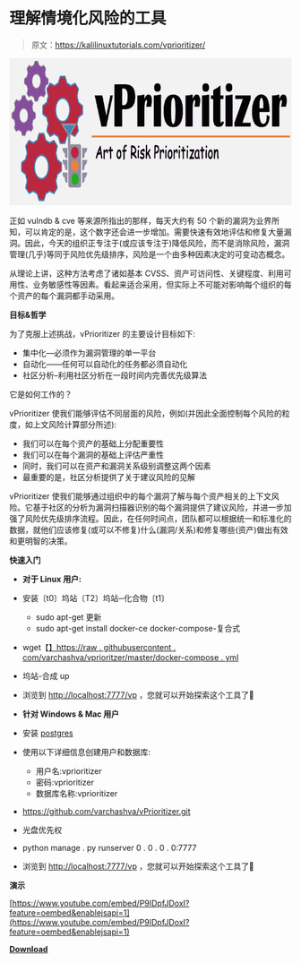 # 理解情境化风险的工具

> 原文：<https://kalilinuxtutorials.com/vprioritizer/>

[![vPrioritizer : Tool To Understand The Contextualized Risk (vPRisk)](img//ce7ccb02e40e7fad9a9dd87e613e8282.png "vPrioritizer : Tool To Understand The Contextualized Risk (vPRisk)")](https://1.bp.blogspot.com/-3eP18oWkEBM/X4gpaShkyMI/AAAAAAAAHy8/cbQHbNfJrrMuOUtn-dEt3zwyXqNroGZgACLcBGAsYHQ/s728/vPrioritizer%25281%2529.png)

正如 vulndb & cve 等来源所指出的那样，每天大约有 50 个新的漏洞为业界所知，可以肯定的是，这个数字还会进一步增加。需要快速有效地评估和修复大量漏洞。因此，今天的组织正专注于(或应该专注于)降低风险，而不是消除风险，漏洞管理(几乎)等同于风险优先级排序，风险是一个由多种因素决定的可变动态概念。

从理论上讲，这种方法考虑了诸如基本 CVSS、资产可访问性、关键程度、利用可用性、业务敏感性等因素。看起来适合采用，但实际上不可能对影响每个组织的每个资产的每个漏洞都手动采用。

**目标&哲学**

为了克服上述挑战，vPrioritizer 的主要设计目标如下:

*   集中化—必须作为漏洞管理的单一平台
*   自动化——任何可以自动化的任务都必须自动化
*   社区分析–利用社区分析在一段时间内完善优先级算法

它是如何工作的？

vPrioritizer 使我们能够评估不同层面的风险，例如(并因此全面控制每个风险的粒度，如上文风险计算部分所述):

*   我们可以在每个资产的基础上分配重要性
*   我们可以在每个漏洞的基础上评估严重性
*   同时，我们可以在资产和漏洞关系级别调整这两个因素
*   最重要的是，社区分析提供了关于建议风险的见解

vPrioritizer 使我们能够通过组织中的每个漏洞了解与每个资产相关的上下文风险。它基于社区的分析为漏洞扫描器识别的每个漏洞提供了建议风险，并进一步加强了风险优先级排序流程。因此，在任何时间点，团队都可以根据统一和标准化的数据，就他们应该修复(或可以不修复)什么(漏洞/关系)和修复哪些(资产)做出有效和更明智的决策。

**快速入门**

*   **对于 Linux 用户:**

*   安装〔t0〕坞站〔T2〕坞站─化合物〔t1〕
    *   sudo apt-get 更新
    *   sudo apt-get install docker-ce docker-compose-复合式
*   wget【[】https://raw . githubusercontent . com/varchashva/vprioritzer/master/docker-compose . yml](https://raw.githubusercontent.com/varchashva/vPrioritizer/master/docker-compose.yml)
*   坞站-合成 up
*   浏览到 [http://localhost:7777/vp](http://localhost:7777/vp) ，您就可以开始探索这个工具了🙂

*   **针对 Windows & Mac 用户**

*   安装 [postgres](https://www.postgresql.org/docs/9.3/installation.html)
*   使用以下详细信息创建用户和数据库:
    *   用户名:vprioritizer
    *   密码:vprioritizer
    *   数据库名称:vprioritizer
*   https://github.com/varchashva/vPrioritizer.git
*   光盘优先权
*   python manage . py runserver 0 . 0 . 0 . 0:7777
*   浏览到 [http://localhost:7777/vp](http://localhost:7777/vp) ，您就可以开始探索这个工具了🙂

**演示**

[https://www.youtube.com/embed/P9IDpfJDoxI?feature=oembed&enablejsapi=1](https://www.youtube.com/embed/P9IDpfJDoxI?feature=oembed&enablejsapi=1)

[**Download**](https://github.com/varchashva/vPrioritizer)